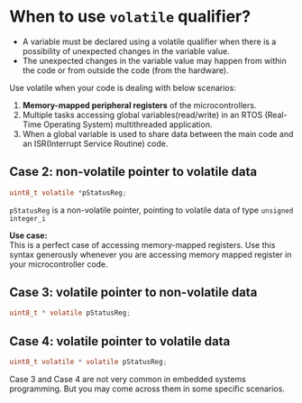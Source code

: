# When to use `volatile` qualifier?
- A variable must be declared using a volatile qualifier when there is a possibility of unexpected changes in the variable value.
- The unexpected changes in the variable value may happen from within the code or from outside the code (from the hardware).

Use volatile when your code is dealing with below scenarios:
1. **Memory-mapped peripheral registers** of the microcontrollers.
2. Multiple tasks accessing global variables(read/write) in an RTOS (Real-Time Operating System) multithreaded application.
3. When a global variable is used to share data between the main code and an ISR(Interrupt Service Routine) code.

## Case 2: non-volatile pointer to volatile data
```c
uint8_t volatile *pStatusReg;
```

`pStatusReg` is a non-volatile pointer, pointing to volatile data of type `unsigned integer_i`

**Use case:**  
This is a perfect case of accessing memory-mapped registers. Use this syntax generously whenever you are accessing memory mapped register in your microcontroller code.

## Case 3: volatile pointer to non-volatile data
```c
uint8_t * volatile pStatusReg;
```

## Case 4: volatile pointer to volatile data
```c
uint8_t volatile * volatile pStatusReg;
```

Case 3 and Case 4 are not very common in embedded systems programming. But you may come across them in some specific scenarios.